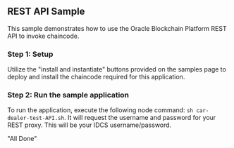 ## REST API Sample

This sample demonstrates how to use the Oracle Blockchain Platform REST API to invoke chaincode. 

### Step 1: Setup

Utilize the "install and instantiate" buttons provided on the samples page to deploy and install the chaincode required for this application.

### Step 2: Run the sample application

To run the application, execute the following node command: `sh car-dealer-test-API.sh`. It will request the username and password for your REST proxy. This will be your IDCS username/password.

"All Done"